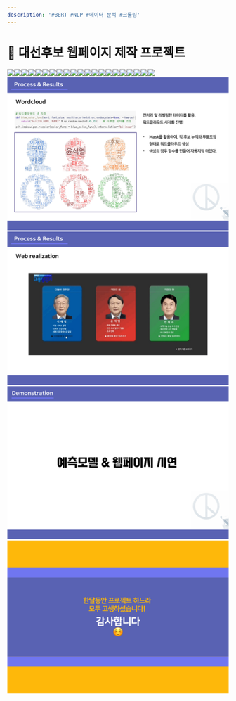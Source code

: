 ```yaml
---
description: '#BERT #NLP #데이터 분석 #크롤링'
---
```


# 🛑 대선후보 웹페이지 제작 프로젝트

![](<../../../../.gitbook/assets/댓글\_정치성향\_예측\_및\_대선후보\_웹페이지\_제작\_프로젝트 0.png>)![](<../../../../.gitbook/assets/댓글\_정치성향\_예측\_및\_대선후보\_웹페이지\_제작\_프로젝트 1.png>)![](<../../../../.gitbook/assets/댓글\_정치성향\_예측\_및\_대선후보\_웹페이지\_제작\_프로젝트 2.png>)![](<../../../../.gitbook/assets/댓글\_정치성향\_예측\_및\_대선후보\_웹페이지\_제작\_프로젝트 3.png>)![](<../../../../.gitbook/assets/댓글\_정치성향\_예측\_및\_대선후보\_웹페이지\_제작\_프로젝트 4.png>)![](<../../../../.gitbook/assets/댓글\_정치성향\_예측\_및\_대선후보\_웹페이지\_제작\_프로젝트 5.png>)![](<../../../../.gitbook/assets/댓글\_정치성향\_예측\_및\_대선후보\_웹페이지\_제작\_프로젝트 6.png>)![](<../../../../.gitbook/assets/댓글\_정치성향\_예측\_및\_대선후보\_웹페이지\_제작\_프로젝트 7.png>)![](<../../../../.gitbook/assets/댓글\_정치성향\_예측\_및\_대선후보\_웹페이지\_제작\_프로젝트 8.png>)![](<../../../../.gitbook/assets/댓글\_정치성향\_예측\_및\_대선후보\_웹페이지\_제작\_프로젝트 9.png>)![](<../../../../.gitbook/assets/댓글\_정치성향\_예측\_및\_대선후보\_웹페이지\_제작\_프로젝트 10.png>)![](<../../../../.gitbook/assets/댓글\_정치성향\_예측\_및\_대선후보\_웹페이지\_제작\_프로젝트 11.png>)![](<../../../../.gitbook/assets/댓글\_정치성향\_예측\_및\_대선후보\_웹페이지\_제작\_프로젝트 12.png>)![](<../../../../.gitbook/assets/댓글\_정치성향\_예측\_및\_대선후보\_웹페이지\_제작\_프로젝트 13.png>)![](<../../../../.gitbook/assets/댓글\_정치성향\_예측\_및\_대선후보\_웹페이지\_제작\_프로젝트 14.png>)![](<../../../../.gitbook/assets/댓글\_정치성향\_예측\_및\_대선후보\_웹페이지\_제작\_프로젝트 15.png>)![](<../../../../.gitbook/assets/댓글\_정치성향\_예측\_및\_대선후보\_웹페이지\_제작\_프로젝트 16.png>)![](<../../../../.gitbook/assets/댓글\_정치성향\_예측\_및\_대선후보\_웹페이지\_제작\_프로젝트 17.png>)![](<../../../../.gitbook/assets/댓글\_정치성향\_예측\_및\_대선후보\_웹페이지\_제작\_프로젝트 18.png>)![](<../../../../.gitbook/assets/댓글\_정치성향\_예측\_및\_대선후보\_웹페이지\_제작\_프로젝트 19.png>)![](<../../../../.gitbook/assets/댓글\_정치성향\_예측\_및\_대선후보\_웹페이지\_제작\_프로젝트 20.png>)[![](<../../../../.gitbook/assets/image (19).png>)](https://s3.us-west-2.amazonaws.com/secure.notion-static.com/6560723b-489f-4083-9550-ddf46d96a0e1/%E1%84%83%E1%85%A2%E1%86%BA%E1%84%80%E1%85%B3%E1%86%AF\_%E1%84%8C%E1%85%A5%E1%86%BC%E1%84%8E%E1%85%B5%E1%84%89%E1%85%A5%E1%86%BC%E1%84%92%E1%85%A3%E1%86%BC\_%E1%84%8B%E1%85%A8%E1%84%8E%E1%85%B3%E1%86%A8\_%E1%84%86%E1%85%B5%E1%86%BE\_%E1%84%83%E1%85%A2%E1%84%89%E1%85%A5%E1%86%AB%E1%84%92%E1%85%AE%E1%84%87%E1%85%A9\_%E1%84%8B%E1%85%B0%E1%86%B8%E1%84%91%E1%85%A6%E1%84%8B%E1%85%B5%E1%84%8C%E1%85%B5\_%E1%84%8C%E1%85%A6%E1%84%8C%E1%85%A1%E1%86%A8\_%E1%84%91%E1%85%B3%E1%84%85%E1%85%A9%E1%84%8C%E1%85%A6%E1%86%A8%E1%84%90%E1%85%B3-22.png?X-Amz-Algorithm=AWS4-HMAC-SHA256\&X-Amz-Content-Sha256=UNSIGNED-PAYLOAD\&X-Amz-Credential=AKIAT73L2G45EIPT3X45%2F20230222%2Fus-west-2%2Fs3%2Faws4\_request\&X-Amz-Date=20230222T060634Z\&X-Amz-Expires=86400\&X-Amz-Signature=89ed57ec0d71eb719f05176f5cbb870b1a76fe2f02fde3f420f866e8b840b0c0\&X-Amz-SignedHeaders=host\&response-content-disposition=filename%3D%22%25E1%2584%2583%25E1%2585%25A2%25E1%2586%25BA%25E1%2584%2580%25E1%2585%25B3%25E1%2586%25AF%2520%25E1%2584%258C%25E1%2585%25A5%25E1%2586%25BC%25E1%2584%258E%25E1%2585%25B5%25E1%2584%2589%25E1%2585%25A5%25E1%2586%25BC%25E1%2584%2592%25E1%2585%25A3%25E1%2586%25BC%2520%25E1%2584%258B%25E1%2585%25A8%25E1%2584%258E%25E1%2585%25B3%25E1%2586%25A8%2520%25E1%2584%2586%25E1%2585%25B5%25E1%2586%25BE%2520%25E1%2584%2583%25E1%2585%25A2%25E1%2584%2589%25E1%2585%25A5%25E1%2586%25AB%25E1%2584%2592%25E1%2585%25AE%25E1%2584%2587%25E1%2585%25A9%2520%25E1%2584%258B%25E1%2585%25B0%25E1%2586%25B8%25E1%2584%2591%25E1%2585%25A6%25E1%2584%258B%25E1%2585%25B5%25E1%2584%258C%25E1%2585%25B5%2520%25E1%2584%258C%25E1%2585%25A6%25E1%2584%258C%25E1%2585%25A1%25E1%2586%25A8%2520%25E1%2584%2591%25E1%2585%25B3%25E1%2584%2585%25E1%2585%25A9%25E1%2584%258C%25E1%2585%25A6%25E1%2586%25A8%25E1%2584%2590%25E1%2585%25B3-22.png%22\&x-id=GetObject)![](<../../../../.gitbook/assets/image (18).png>)![](<../../../../.gitbook/assets/image (16).png>)![](<../../../../.gitbook/assets/image (20).png>)
